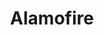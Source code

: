 ---
codehost: https://github.com/Alamofire
logohandle: alamofire
sort: alamofire
title: Alamofire
website: http://alamofire.org/
---